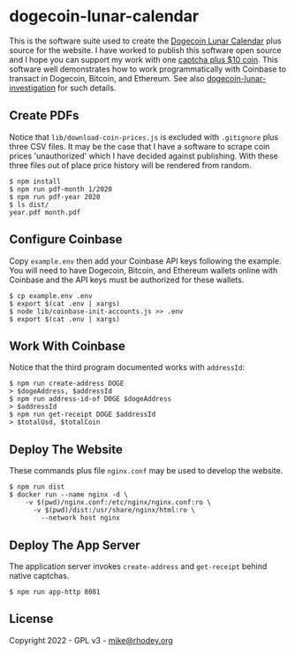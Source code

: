 # dogecoin-lunar-calendar
This is the software suite used to create the [Dogecoin Lunar Calendar](https://dogecoincalendar.com) plus source for the website. I have worked to publish this software open source and I hope you can support my work with one [captcha plus $10 coin](https://dogecoincalendar.com/solve). This software well demonstrates how to work programmatically with Coinbase to transact in Dogecoin, Bitcoin, and Ethereum. See also [dogecoin-lunar-investigation](https://github.com/rhodey/dogecoin-lunar-investigation) for such details.

## Create PDFs
Notice that `lib/download-coin-prices.js` is excluded with `.gitignore` plus three CSV files. It may be the case that I have a software to scrape coin prices 'unauthorized' which I have decided against publishing. With these three files out of place price history will be rendered from random.
```
$ npm install
$ npm run pdf-month 1/2020
$ npm run pdf-year 2020
$ ls dist/
year.pdf month.pdf
```

## Configure Coinbase
Copy `example.env` then add your Coinbase API keys following the example. You will need to have Dogecoin, Bitcoin, and Ethereum wallets online with Coinbase and the API keys must be authorized for these wallets.
```
$ cp example.env .env
$ export $(cat .env | xargs)
$ node lib/coinbase-init-accounts.js >> .env
$ export $(cat .env | xargs)
```

## Work With Coinbase
Notice that the third program documented works with `addressId`:
```
$ npm run create-address DOGE
> $dogeAddress, $addressId
$ npm run address-id-of DOGE $dogeAddress
> $addressId
$ npm run get-receipt DOGE $addressId
> $totalUsd, $totalCoin
```

## Deploy The Website
These commands plus file `nginx.conf` may be used to develop the website.
```
$ npm run dist
$ docker run --name nginx -d \
    -v $(pwd)/nginx.conf:/etc/nginx/nginx.conf:ro \
      -v $(pwd)/dist:/usr/share/nginx/html:ro \
        --network host nginx
```

## Deploy The App Server
The application server invokes `create-address` and `get-receipt` behind native captchas.
```
$ npm run app-http 8081
```

## License
Copyright 2022 - GPL v3 - mike@rhodey.org
